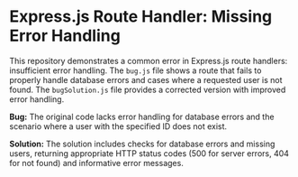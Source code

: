 # Express.js Route Handler: Missing Error Handling

This repository demonstrates a common error in Express.js route handlers: insufficient error handling.  The `bug.js` file shows a route that fails to properly handle database errors and cases where a requested user is not found.  The `bugSolution.js` file provides a corrected version with improved error handling.

**Bug:**
The original code lacks error handling for database errors and the scenario where a user with the specified ID does not exist.

**Solution:**
The solution includes checks for database errors and missing users, returning appropriate HTTP status codes (500 for server errors, 404 for not found) and informative error messages.